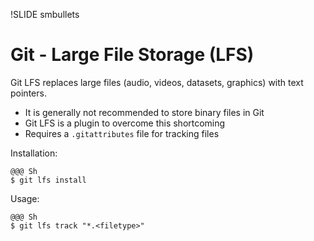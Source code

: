 !SLIDE smbullets
# Git - Large File Storage (LFS)

Git LFS replaces large files (audio, videos, datasets, graphics) with text pointers.

* It is generally not recommended to store binary files in Git
* Git LFS is a plugin to overcome this shortcoming
* Requires a `.gitattributes` file for tracking files

Installation:

    @@@ Sh
    $ git lfs install

Usage:

    @@@ Sh
    $ git lfs track "*.<filetype>"
